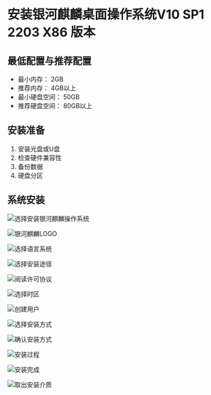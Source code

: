 # 安装银河麒麟桌面操作系统V10 SP1 2203 X86 版本

## 最低配置与推荐配置

- 最小内存： 2GB
- 推荐内存： 4GB以上
- 最小硬盘空间： 50GB
- 推荐硬盘空间： 80GB以上

## 安装准备

1. 安装光盘或U盘
2. 检查硬件兼容性
3. 备份数据
4. 硬盘分区

## 系统安装

![选择安装银河麒麟操作系统](../../res/解决方案/如何安装操作系统/安装银河麒麟桌面操作系统/1.png)

![银河麒麟LOGO](../../res/解决方案/如何安装操作系统/安装银河麒麟桌面操作系统/2.png)

![选择语言系统](../../res/解决方案/如何安装操作系统/安装银河麒麟桌面操作系统/3.png)

![选择安装途径](../../res/解决方案/如何安装操作系统/安装银河麒麟桌面操作系统/4.png)

![阅读许可协议](../../res/解决方案/如何安装操作系统/安装银河麒麟桌面操作系统/5.png)

![选择时区](../../res/解决方案/如何安装操作系统/安装银河麒麟桌面操作系统/6.png)

![创建用户](../../res/解决方案/如何安装操作系统/安装银河麒麟桌面操作系统/7.png)

![选择安装方式](../../res/解决方案/如何安装操作系统/安装银河麒麟桌面操作系统/8.png)

![确认安装方式](../../res/解决方案/如何安装操作系统/安装银河麒麟桌面操作系统/10.png)

![安装过程](../../res/解决方案/如何安装操作系统/安装银河麒麟桌面操作系统/11.png)

![安装完成](../../res/解决方案/如何安装操作系统/安装银河麒麟桌面操作系统/12.png)

![取出安装介质](../../res/解决方案/如何安装操作系统/安装银河麒麟桌面操作系统/13.png)
